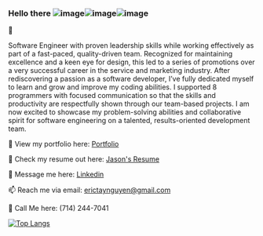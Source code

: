 ### Hello there ![image](https://user-images.githubusercontent.com/72526902/126850574-28efc2fb-c098-4ee8-9ee4-b93208ae1c5e.png)![image](https://user-images.githubusercontent.com/72526902/126850617-badf9e42-198f-4ebd-8ed2-6b6b3fd0d882.png)![image](https://user-images.githubusercontent.com/72526902/126850639-4989e456-bebe-408f-b92d-b489fab41981.png)

👋

<!--
**erictn3/erictn3** is a ✨ _special_ ✨ repository because its `README.md` (this file) appears on your GitHub profile.


Here are some ideas to get you started:

- 🔭 I’m currently working on ...
- 🌱 I’m currently learning ...
- 👯 I’m looking to collaborate on ...
- 🤔 I’m looking for help with ...
- 💬 Ask me about ...
- 📫 How to reach me: ...
- 😄 Pronouns: ...
- ⚡ Fun fact: ...
-->

Software Engineer with proven leadership skills while working effectively as part of a fast-paced, quality-driven team. Recognized for maintaining excellence and a keen eye for design, this led to a series of promotions over a very successful career in the service and marketing industry. After rediscovering a passion as a software developer, I’ve fully dedicated myself to learn and grow and improve my coding abilities. I supported 8 programmers with focused communication so that the skills and productivity are respectfully shown through our team-based projects. I am now excited to showcase my problem-solving abilities and collaborative spirit for software engineering on a talented, results-oriented development team. 

👀 View my portfolio here: [Portfolio](https://etn-portfolio.herokuapp.com/)

📝 Check my resume out here: [Jason's Resume](drive.google.com)

💬 Message me here: [Linkedin](https://www.linkedin.com/in/erictayloyrnguyen/)

📫 Reach me via email: [erictaynguyen@gmail.com](mailto:erictaynguyen@gmail.com)

📲 Call Me here: (714) 244-7041

[![Top Langs](https://github-readme-stats.vercel.app/api/top-langs/?username=erictn3&layout=compact)](https://github.com/erictn3/github-readme-stats)
